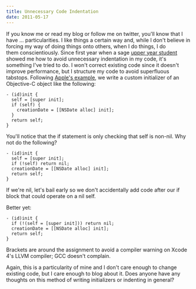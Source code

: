 ```yaml
---
title: Unnecessary Code Indentation
date: 2011-05-17
---
```



If you know me or read my blog or follow me on twitter, you'll know that I have ... particularities. I like things a certain way and, while I don't believe in forcing my way of doing things onto others, when I do things, I do them&nbsp;conscientiously. Since first year when a sage [upper year student](https://twitter.com/#!/njdoyle) showed me how to avoid unnecessary indentation in my code, it's something I've tried to do. I won't correct existing code since it doesn't improve performance, but I structure my code to avoid superfluous tabstops. Following [Apple's example](http://developer.apple.com/library/ios/#documentation/Cocoa/Conceptual/ObjectiveC/Chapters/ocAllocInit.html), we write a custom initializer of an Objective-C object like the following:

```
- (id)init {
  self = [super init];
  if (self) {
    creationDate = [[NSDate alloc] init];
  }
  return self;
}
```

You'll notice that the if statement is only checking that self is non-nil. Why not do the following?

```
- (id)init {
  self = [super init];
  if (!self) return nil;
  creationDate = [[NSDate alloc] init];
  return self;
}
```

If we're nil, let's bail early so we don't accidentally add code after our if block that could operate on a nil self.

Better yet:

```
- (id)init {
  if (!(self = [super init])) return nil;
  creationDate = [[NSDate alloc] init];
  return self;
}
```

Brackets are around the assignment to avoid a compiler warning on Xcode 4's LLVM compiler; GCC doesn't complain.

Again, this is a particularity of mine and I don't care enough to change existing code, but I care enough to blog about it. Does anyone have any thoughts on this method of writing initializers or indenting in general?


  